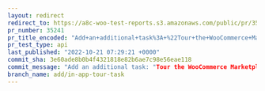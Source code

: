 ```yaml
---
layout: redirect
redirect_to: https://a8c-woo-test-reports.s3.amazonaws.com/public/pr/35241/api/index.html
pr_number: 35241
pr_title_encoded: "Add+an+additional+task%3A+%22Tour+the+WooCommerce+Marketplace%22."
pr_test_type: api
last_published: "2022-10-21 07:29:21 +0000"
commit_sha: 3e60ade8b0b4f4321818e82b6ae7c98e56eae118
commit_message: "Add an additional task: "Tour the WooCommerce Marketplace"."
branch_name: add/in-app-tour-task
---
```

